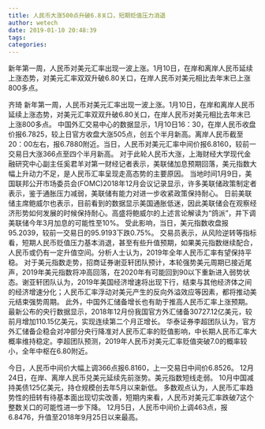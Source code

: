 ```yaml
---
title: 人民币大涨500点升破6.8关口，短期贬值压力消退
author: wetech
date: 2019-01-10 20:48:39
tags: 
categories: 
---
```

新年第一周，人民币对美元汇率出现一波上涨。1月10日，在岸和离岸人民币延续上涨态势，对美元汇率双双升破6.80关口，在岸人民币对美元相比去年末已上涨800多点。
<!-- more -->
齐琦
新年第一周，人民币对美元汇率出现一波上涨。1月10日，在岸和离岸人民币延续上涨态势，对美元汇率双双升破6.80关口，在岸人民币对美元相比去年末已上涨800多点。
中国外汇交易中心的数据显示，1月10日16：30，在岸人民币收盘价报6.7825，较上日官方收盘大涨505点，创五个半月新高。离岸人民币截至20：00左右，报6.7880附近。当日，人民币对美元汇率中间价报6.8160，较前一交易日大涨366点至四个半月新高。
对于此轮人民币大涨，上海财经大学现代金融研究中心副主任奚君羊对第一财经记者表示，美联储加息预期回落，美元指数大幅上升动力不足，是人民币汇率呈现走高态势的主要原因。
当地时间1月9日，美国联邦公开市场委员会(FOMC)2018年12月会议记录显示，许多美联储政策制定者表示，鉴于通胀压力减弱，美联储有能力对进一步收紧政策保持耐心。
日前美联储主席鲍威尔也表示，目前看到的数据显示美国通胀低迷，因此美联储会在观察经济形势如何发展的时候保持耐心。高盛将鲍威尔的上述言论解读为“鸽派”，并下调美联储今年3月加息的可能性至10%。
受此影响，当日，美元指数收盘报95.2039，较前一交易日的95.9193下跌0.75%。
交易员表示，从风险逆转等指标看，短期人民币贬值压力基本消退，甚至有些升值预期，如果美元指数继续配合，人民币或仍有一定升值空间。分析人士认为，2019年全年人民币汇率有望保持平稳。
对于美元指数走势，招商证券谢亚轩团队预计，本轮强势美元周期已接近尾声，2019年美元指数将冲高回落，在2020年有可能回到90以下重新进入弱势状态。谢亚轩团队认为，2019年美国经济增速将出现下行，结束与其他经济体之间的经济增速分化；人民币汇率浮动对美元产生的反向外溢效应等因素，都将推动美元结束强势周期。
此外，中国外汇储备增长也有助于推高人民币汇率上涨预期。最新公布的央行数据显示，2018年12月份我国官方外汇储备30727.12亿美元，较前月增加110.15亿美元，实现连续第二个月正增长。
华泰证券李超团队认为，官方外汇储备企稳会对冲部分央行降准对人民币汇率的贬值影响，中长期人民币汇率大概率维持稳定。李超团队预测，2019年人民币对美元汇率贬值突破7.0的概率较小，全年中枢在6.80附近。
 
 
今日，人民币中间价大幅上调366点报6.8160，上一交易日中间价6.8526。
12月24日，在岸、离岸人民币兑美元延续先前涨势。美元指数短线走弱。
10月中国减持美债125亿美元，持仓规模创去年5月以来新低。
多数观点认为，人民币汇率趋势性的扭转有待基本面出现切实改善，短期内来看，人民币对美元汇率跌破7这个整数关口的可能性进一步下降。
12月5日，人民币中间价上调463点，报6.8476，升值至2018年9月25日以来最高。
